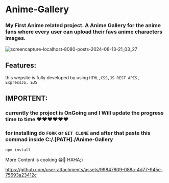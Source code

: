 ﻿# Anime-Gallery

### My First Anime related project. A Anime Gallery for the anime fans where every user can upload their favs anime characters images.

![screencapture-localhost-8080-posts-2024-08-13-21_03_27](https://github.com/user-attachments/assets/9d92eb78-5b1a-4b6f-83cf-61ac76114a0e)


## Features:
this wepsite is fully developed by using <code>HTML,CSS,JS REST APIS, ExpressJS, EJS</code>

## IMPORTENT:
### currently the project is OnGoing and I Will update the progress time to time ❤️❤️❤️❤️❤️❤️
### for installing do <code>FORK</code> or <code>GIT CLONE</code> and after that paste this commad inside C:/.[PATH]./Anime-Gallery<br>
```bash 
npm install
```
More Content is cooking 😁🔪 HAHA;) 





https://github.com/user-attachments/assets/99847809-088a-4d77-945e-75693a23412c



